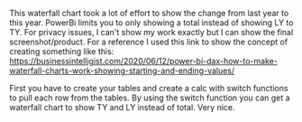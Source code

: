 This waterfall chart took a lot of effort to show the change from last year to this year. PowerBi limits you to only showing a total instead of showing LY to TY. For privacy issues, I can't show my work exactly but I can show the final screenshot/product. For a reference I used this link to show the concept of creating something like this: https://businessintelligist.com/2020/06/12/power-bi-dax-how-to-make-waterfall-charts-work-showing-starting-and-ending-values/

First you have to create your tables and create a calc with switch functions to pull each row from the tables. By using the switch function you can get a waterfall chart to show TY and LY instead of total. Very nice.
